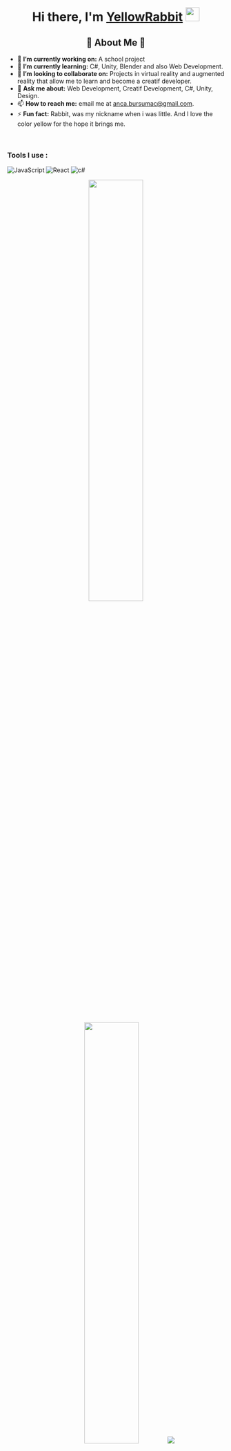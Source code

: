 
<h1 align="center">Hi there, I'm <a href="#" target="_blank">YellowRabbit</a> <img
src="https://github.com/blackcater/blackcater/raw/main/images/Hi.gif" height="32" /></h1>
<h2 align="center">🚀 About Me 🚀</h2>

<ul>
  <li>🔭 <b>I’m currently working on:</b> A school project</li>
  <li>🌱 <b>I’m currently learning:</b> C#, Unity, Blender and also Web Development.</li>
  <li>👯 <b>I’m looking to collaborate on:</b> Projects in virtual reality and augmented reality that allow me to learn and become a creatif developer.</li>
  <li>💬 <b>Ask me about:</b> Web Development, Creatif Development, C#, Unity, Design.</li>
  <li>📫 <b>How to reach me:</b> email me at <a href="mailto:anca.bursumac@gmail.com">anca.bursumac@gmail.com</a>.</li>
  <li>⚡ <b>Fun fact:</b> Rabbit, was my nickname when i was little.  And I love the color yellow for the hope it brings me. </li>
</ul>


<br />
<h3>Tools I use :</h3>
<p>
<img alt="JavaScript" src="https://img.shields.io/badge/-JavaScript-F7DF1E?style=flat-square&logo=javascript&logoColor=black" />  <img alt="React" src="https://img.shields.io/badge/-React-45b8d8?style=flat-square&logo=react&logoColor=white" /> <img alt="c#" src="https://img.shields.io/badge/-c#-F7DF1E?style=flat-square&logo=javascript&logoColor=black" /> 
</p>
<p align="center">
  <img height="50%" width="auto" src ="https://github-readme-stats.vercel.app/api?username=RabbitYellow&show_icons=true&count_private=true&theme=darcula&hide_border=true&hide=issues,contribs&bg_color=00000000">
  <img height="50%" width="auto" src ="https://github-readme-stats.vercel.app/api/top-langs/?username=RabbitYellow&layout=compact&hide_border=true&theme=darcula&bg_color=00000000&langs_count=6&hide=jupyter%20notebook,tex,css,php&exclude_repo=Pacman-AI">
  <img src ="https://github-readme-streak-stats.herokuapp.com?user=RabbitYellow&theme=darcula&hide_border=true&background=FFFFFF00">
  <br>
  <br>
</p
